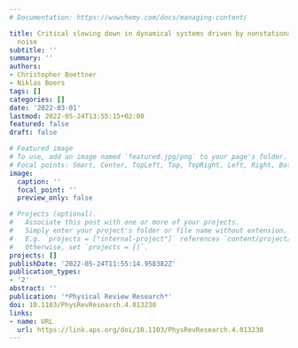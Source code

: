 ```yaml
---
# Documentation: https://wowchemy.com/docs/managing-content/

title: Critical slowing down in dynamical systems driven by nonstationary correlated
  noise
subtitle: ''
summary: ''
authors:
- Christopher Boettner
- Niklas Boers
tags: []
categories: []
date: '2022-03-01'
lastmod: 2022-05-24T13:55:15+02:00
featured: false
draft: false

# Featured image
# To use, add an image named `featured.jpg/png` to your page's folder.
# Focal points: Smart, Center, TopLeft, Top, TopRight, Left, Right, BottomLeft, Bottom, BottomRight.
image:
  caption: ''
  focal_point: ''
  preview_only: false

# Projects (optional).
#   Associate this post with one or more of your projects.
#   Simply enter your project's folder or file name without extension.
#   E.g. `projects = ["internal-project"]` references `content/project/deep-learning/index.md`.
#   Otherwise, set `projects = []`.
projects: []
publishDate: '2022-05-24T11:55:14.958382Z'
publication_types:
- '2'
abstract: ''
publication: '*Physical Review Research*'
doi: 10.1103/PhysRevResearch.4.013230
links:
- name: URL
  url: https://link.aps.org/doi/10.1103/PhysRevResearch.4.013230
---
```

